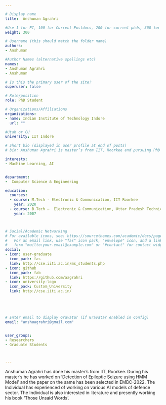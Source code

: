```yaml
---

# Display name
title:	Anshuman Agrahri

#Use 1 for PI, 100 for Current Postdocs, 200 for current phds, 300 for current masters, 400 for current undergrads, 800 for alum postdocs, 810 for alum phds, 820 for alum masters, and 830 for alum undergrads, 900 for tools, 1000 for projects
weight:	300

# Username (this should match the folder name)
authors:
- Anshuman

#Author Names (alternative spellings etc)
names:
- Anshuman Agrahri
- Anshuman

# Is this the primary user of the site?
superuser: false

# Role/position
role: PhD Student

# Organizations/Affiliations
organizations:
- name: Indian Institute of Technology Indore
  url: ""

#Utah or CU
university: IIT Indore

# Short bio (displayed in user profile at end of posts)
# bio: Anshuman Agrahri is master’s from IIT, Roorkee and pursuing PhD from IIT, Indore.

interests:
- Machine Learning, AI


department:
-  Computer Science & Engineering

education:
  courses:
  - course: M.Tech - Electronic & Communication, IIT Roorkee
    year: 2020
  - course: B.Tech –  Electronic & Communication, Uttar Pradesh Technical University 
    year: 2007



# Social/Academic Networking
# For available icons, see: https://sourcethemes.com/academic/docs/page-builder/#icons
#   For an email link, use "fas" icon pack, "envelope" icon, and a link in the
#   form "mailto:your-email@example.com" or "#contact" for contact widget.
social:
- icon: user-graduate
  icon_pack: fas
  link: http://cse.iiti.ac.in/ms_students.php
- icon: github
  icon_pack: fab
  link: https://github.com/aagrahri
- icon: university-logo
  icon_pack: Custom_University
  link: http://cse.iiti.ac.in/





# Enter email to display Gravatar (if Gravatar enabled in Config)
email: "anshuagrahri@gmail.com"


user_groups:
- Researchers
- Graduate Students



---
```


Anshuman Agrahri has done his master’s from IIT, Roorkee. During his master’s he has worked on ‘Detection of Epileptic Seizure using HMM Model’ and the paper on the same has been selected in EMBC-2022. The Individual has experienced of working on various AI models of defence sector. The Individual is also interested in literature and presently working his book ‘Those Unsaid Words’.